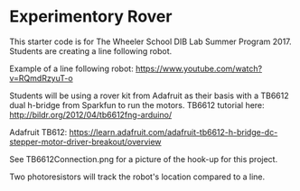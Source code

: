 # Experimentory Rover


This starter code is for The Wheeler School DIB Lab Summer Program 2017. Students are creating a line 
following robot.

Example of a line following robot: https://www.youtube.com/watch?v=RQmdRzyuT-o

Students will be using a rover kit from Adafruit as their basis with a TB6612 dual h-bridge from Sparkfun to run the motors. 
TB6612 tutorial here: http://bildr.org/2012/04/tb6612fng-arduino/

Adafruit TB612: https://learn.adafruit.com/adafruit-tb6612-h-bridge-dc-stepper-motor-driver-breakout/overview

See TB6612Connection.png for a picture of the hook-up for this project.

Two photoresistors will track the robot's location compared to a line.
